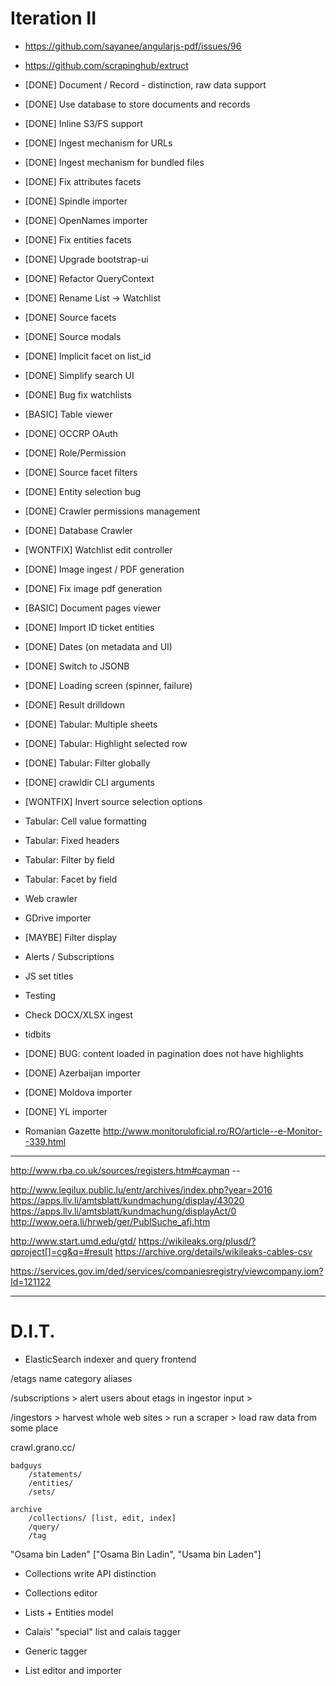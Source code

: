 Iteration II
============

* https://github.com/sayanee/angularjs-pdf/issues/96
* https://github.com/scrapinghub/extruct

* [DONE] Document / Record - distinction, raw data support
* [DONE] Use database to store documents and records
* [DONE] Inline S3/FS support
* [DONE] Ingest mechanism for URLs
* [DONE] Ingest mechanism for bundled files
* [DONE] Fix attributes facets
* [DONE] Spindle importer 
* [DONE] OpenNames importer
* [DONE] Fix entities facets
* [DONE] Upgrade bootstrap-ui
* [DONE] Refactor QueryContext 
* [DONE] Rename List -> Watchlist
* [DONE] Source facets
* [DONE] Source modals
* [DONE] Implicit facet on list_id
* [DONE] Simplify search UI
* [DONE] Bug fix watchlists
* [BASIC] Table viewer
* [DONE] OCCRP OAuth
* [DONE] Role/Permission
* [DONE] Source facet filters
* [DONE] Entity selection bug
* [DONE] Crawler permissions management
* [DONE] Database Crawler
* [WONTFIX] Watchlist edit controller
* [DONE] Image ingest / PDF generation
* [DONE] Fix image pdf generation
* [BASIC] Document pages viewer
* [DONE] Import ID ticket entities
* [DONE] Dates (on metadata and UI)
* [DONE] Switch to JSONB
* [DONE] Loading screen (spinner, failure)
* [DONE] Result drilldown
* [DONE] Tabular: Multiple sheets
* [DONE] Tabular: Highlight selected row
* [DONE] Tabular: Filter globally
* [DONE] crawldir CLI arguments
* [WONTFIX] Invert source selection options
* Tabular: Cell value formatting
* Tabular: Fixed headers
* Tabular: Filter by field
* Tabular: Facet by field
* Web crawler
* GDrive importer
* [MAYBE] Filter display
* Alerts / Subscriptions
* JS set titles
* Testing
* Check DOCX/XLSX ingest
* tidbits


* [DONE] BUG: content loaded in pagination does not have highlights

* [DONE] Azerbaijan importer 
* [DONE] Moldova importer
* [DONE] YL importer
* Romanian Gazette http://www.monitoruloficial.ro/RO/article--e-Monitor--339.html 

---

http://www.rba.co.uk/sources/registers.htm#cayman -- 

http://www.legilux.public.lu/entr/archives/index.php?year=2016
https://apps.llv.li/amtsblatt/kundmachung/display/43020
https://apps.llv.li/amtsblatt/kundmachung/displayAct/0
http://www.oera.li/hrweb/ger/PublSuche_afj.htm


http://www.start.umd.edu/gtd/
https://wikileaks.org/plusd/?qproject[]=cg&q=#result
https://archive.org/details/wikileaks-cables-csv

https://services.gov.im/ded/services/companiesregistry/viewcompany.iom?Id=121122

---



D.I.T.
======


* ElasticSearch indexer and query frontend

/etags
    name
    category
    aliases


/subscriptions
    > alert users about etags in ingestor input
    > 


/ingestors
    > harvest whole web sites
    > run a scraper
    > load raw data from some place



crawl.grano.cc/
    

    badguys
        /statements/
        /entities/
        /sets/

    archive
        /collections/ [list, edit, index]
        /query/
        /tag


"Osama bin Laden" ["Osama Bin Ladin", "Usama bin Laden"]





* Collections write API distinction
* Collections editor

* Lists + Entities model 
* Calais' "special" list and calais tagger
* Generic tagger 
* List editor and importer
